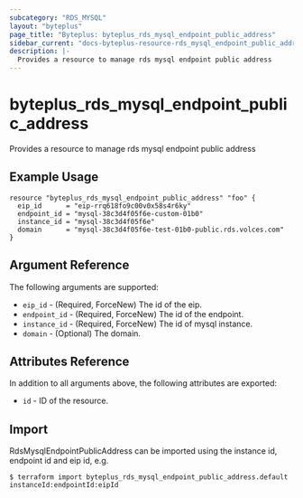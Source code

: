 ```yaml
---
subcategory: "RDS_MYSQL"
layout: "byteplus"
page_title: "Byteplus: byteplus_rds_mysql_endpoint_public_address"
sidebar_current: "docs-byteplus-resource-rds_mysql_endpoint_public_address"
description: |-
  Provides a resource to manage rds mysql endpoint public address
---
```

# byteplus_rds_mysql_endpoint_public_address
Provides a resource to manage rds mysql endpoint public address
## Example Usage
```hcl
resource "byteplus_rds_mysql_endpoint_public_address" "foo" {
  eip_id      = "eip-rrq618fo9c00v0x58s4r6ky"
  endpoint_id = "mysql-38c3d4f05f6e-custom-01b0"
  instance_id = "mysql-38c3d4f05f6e"
  domain      = "mysql-38c3d4f05f6e-test-01b0-public.rds.volces.com"
}
```
## Argument Reference
The following arguments are supported:
* `eip_id` - (Required, ForceNew) The id of the eip.
* `endpoint_id` - (Required, ForceNew) The id of the endpoint.
* `instance_id` - (Required, ForceNew) The id of mysql instance.
* `domain` - (Optional) The domain.

## Attributes Reference
In addition to all arguments above, the following attributes are exported:
* `id` - ID of the resource.



## Import
RdsMysqlEndpointPublicAddress can be imported using the instance id, endpoint id and eip id, e.g.
```
$ terraform import byteplus_rds_mysql_endpoint_public_address.default instanceId:endpointId:eipId
```

